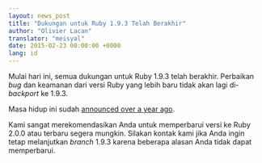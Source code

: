 ```yaml
---
layout: news_post
title: "Dukungan untuk Ruby 1.9.3 Telah Berakhir"
author: "Olivier Lacan"
translator: "meisyal"
date: 2015-02-23 00:00:00 +0000
lang: id
---
```


Mulai hari ini, semua dukungan untuk Ruby 1.9.3 telah berakhir. Perbaikan *bug* dan keamanan
dari versi Ruby yang lebih baru tidak akan lagi di-*backport* ke 1.9.3.

Masa hidup ini sudah [announced over a year ago](https://www.ruby-lang.org/en/news/2014/01/10/ruby-1-9-3-will-end-on-2015/).

Kami sangat merekomendasikan Anda untuk memperbarui versi ke Ruby 2.0.0 atau terbaru segera mungkin. Silakan kontak kami jika Anda ingin tetap melanjutkan *branch* 1.9.3 karena beberapa alasan Anda tidak dapat memperbarui.
